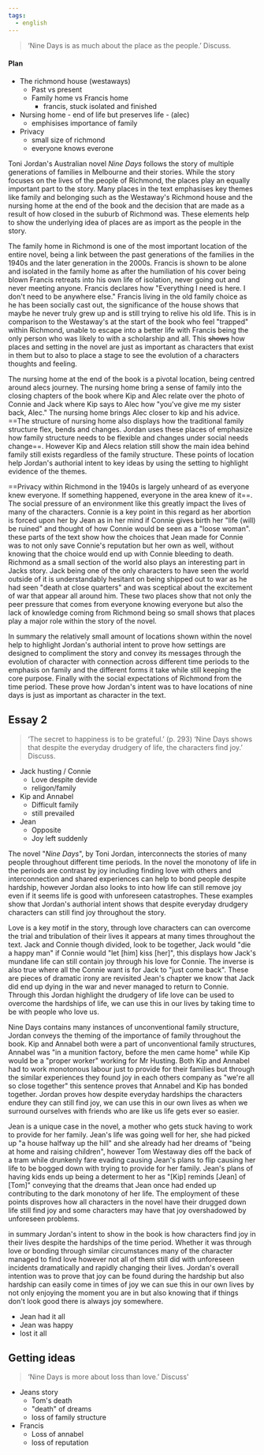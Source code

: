 ```yaml
---
tags:
  - english
---
```

> ‘Nine Days is as much about the place as the people.’ Discuss.

#### Plan
- The richmond house (westaways)
	- Past vs present
	- Family home vs Francis home
		- francis, stuck isolated and finished
- Nursing home - end of life but preserves life - (alec)
	- emphisises importance of family
- Privacy
	- small size of richmond
	- everyone knows everone


Toni Jordan's Australian novel *Nine Days* follows the story of multiple generations of families in Melbourne and their stories. While the story focuses on the lives of the people of Richmond, the places play an equally important part to the story. Many places in the text emphasises key themes like family and belonging such as the Westaway's Richmond house and the nursing home at the end of the book and the decision that are made as a result of how closed in the suburb of Richmond was. These elements help to show the underlying idea of places are as import as the people in the story.

The family home in Richmond is one of the most important location of the entire novel, being a link between the past generations of the families in the 1940s and the later generation in the 2000s. Francis is shown to be alone and isolated in the family home as after the humiliation of his cover being blown Francis retreats into his own life of isolation, never going out and never meeting anyone. Francis declares how "Everything I  need is here. I don't need to be anywhere else." Francis living in the old family choice as he has been socially cast out, the significance of the house shows that maybe he never truly grew up and is still trying to relive his old life. This is in comparison to the Westaway's at the start of the book who feel "trapped" within Richmond, unable to escape into a better life with Francis being the only person who was likely to with a scholarship and all. This ~~shows~~ how places and setting in the novel are just as important as characters that exist in them but to also to place a stage to see the evolution of a characters thoughts and feeling.

The nursing home at the end of the book is a pivotal location, being centred around alecs journey. The nursing home bring a sense of family into the closing chapters of the book where Kip and Alec relate over the photo of Connie and Jack where Kip says to Alec how "you've give me my sister back, Alec." The nursing home brings Alec closer to kip and his advice. ==The structure of nursing home also displays how the traditional family structure flex, bends and changes. Jordan uses these places of emphasize how family structure needs to be flexible and changes under social needs change==. However Kip and Alecs relation still show the main idea behind family still exists regardless of the family structure. These points of location help Jordan's authorial intent to key ideas by using the setting to highlight evidence of the themes.

==Privacy within Richmond in the 1940s is largely unheard of as everyone knew everyone. If something happened, everyone in the area knew of it==. The social pressure of an environment like this greatly impact the lives of many of the characters. Connie is a key point in this regard as her abortion is forced upon her by Jean as in her mind if Connie gives birth her "life (will) be ruined" and thought of how Connie would be seen as a "loose woman". these parts of the text show how the choices that Jean made for Connie was to not only save Connie's reputation but her own as well, without knowing that the choice would end up with Connie bleeding to death. Richmond as a small section of the world also plays an interesting part in Jacks story. Jack being one of the only characters to have seen the world outside of it is understandably hesitant on being shipped out to war as he had seen "death at close quarters" and was sceptical about the excitement of war that appear all around him. These two places show that not only the peer pressure that comes from everyone knowing everyone but also the lack of knowledge coming from Richmond being so small shows that places play a major role within the story of the novel.


In summary the relatively small amount of locations shown within the novel help to highlight Jordan's authorial intent to prove how settings are designed to compliment the story and convey its messages through the evolution of character with connection across different time periods to the emphasis on family and the different forms it take while still keeping the core purpose. Finally with the  social expectations of Richmond from the time period. These prove how Jordan's intent was to have locations of nine days is just as important as character in the text.


## Essay 2
> ‘The secret to happiness is to be grateful.’ (p. 293) ‘Nine Days shows that despite the everyday drudgery of life, the characters find joy.’ Discuss.

- Jack husting / Connie
	- Love despite devide
	- religon/family
- Kip and Annabel
	- Difficult family
	- still prevailed
- Jean
	- Opposite
	- Joy left suddenly

The novel "*Nine Days*", by Toni Jordan, interconnects the stories of many people throughout different time periods. In the novel the monotony of life in the periods are contrast by joy including finding love with others and interconnection and shared experiences can help to bond people despite hardship, however Jordan also looks to into how life can still remove joy even if it seems life is good with unforeseen catastrophes. These examples show that Jordan's authorial intent shows that despite everyday drudgery characters can still find joy throughout the story.

Love is a key motif in the story, through love characters can can overcome the trial and tribulation of their lives it appears at many times throughout the text. Jack and Connie though divided, look to be together, Jack would  "die a happy man" if Connie would "let [him] kiss [her]", this displays how Jack's mundane life can still contain joy through his love for Connie. The inverse is also true where all the Connie want is for Jack to "just come back". These are pieces of dramatic irony are revisited Jean's chapter we know that Jack did end up dying in the war and never managed to return to Connie. Through this Jordan highlight the drudgery of life love can be used to overcome the hardships of life, we can use this in our lives by taking time to be with people who love us.

 Nine Days contains many instances of unconventional family structure, Jordan conveys the theming of the importance of family throughout the book. Kip and Annabel both were a part of unconventional family structures, Annabel was "in a munition factory, before the men came home" while Kip would be a "proper worker" working for Mr Husting. Both Kip and Annabel had to work monotonous labour just to provide for their families but through the similar experiences they found joy in each others company as "we're all so close together" this sentence proves that Annabel and Kip has bonded together. Jordan proves how despite everyday hardships the characters endure they can still find joy, we can use this in our own lives as when we surround ourselves with friends who are like us life gets ever so easier.

Jean is a unique case in the novel, a mother who gets stuck having to work to provide for her family. Jean's life was going well for her, she had picked up "a house halfway up the hill" and she already had her dreams of "being at home and raising children", however Tom Westaway dies off the back of a tram while drunkenly fare evading causing Jean's plans to flip causing her life to be bogged down with trying to provide for her family. Jean's plans of having kids ends up being a determent to her as "[Kip] reminds [Jean] of [Tom]" conveying that the dreams that Jean once had ended up contributing to the dark monotony of her life. The employment of these points disproves how all characters in the novel have their drugged down life still find joy and some characters may have that joy overshadowed by unforeseen problems.

in summary Jordan's intent to show in the book is how characters find joy in their lives despite the hardships of the time period. Whether it was through love or bonding through similar circumstances many of the character managed to find love however not all of them still did with unforeseen incidents dramatically and rapidly changing their lives. Jordan's overall intention was to prove that joy can be found during the hardship but also hardship can easily come in times of joy we can sue this in our own lives by not only enjoying the moment you are in but also knowing that if things don't look good there is always joy somewhere.


- Jean had it all
- Jean was happy
- lost it all


## Getting ideas
> ‘Nine Days is more about loss than love.’ Discuss'

- Jeans story
	- Tom's death
	- "death" of dreams
	- loss of family structure
- Francis
	- Loss of annabel
	- loss of reputation